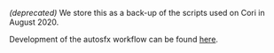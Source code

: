 *(deprecated)*
We store this as a back-up of the scripts used on Cori in August 2020.

Development of the autosfx workflow can be found [here](https://github.com/slaclab/autosfx).

